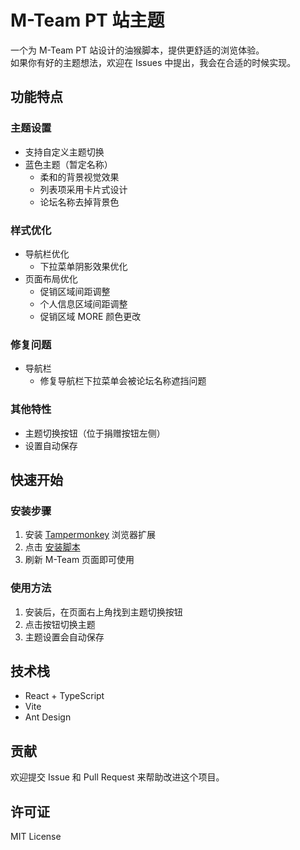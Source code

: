 # M-Team PT 站主题

一个为 M-Team PT 站设计的油猴脚本，提供更舒适的浏览体验。  
如果你有好的主题想法，欢迎在 Issues 中提出，我会在合适的时候实现。

## 功能特点

### 主题设置
- 支持自定义主题切换
- 蓝色主题（暂定名称）
  - 柔和的背景视觉效果
  - 列表项采用卡片式设计
  - 论坛名称去掉背景色

### 样式优化
- 导航栏优化
  - 下拉菜单阴影效果优化
- 页面布局优化
  - 促销区域间距调整
  - 个人信息区域间距调整
  - 促销区域 MORE 颜色更改

### 修复问题
- 导航栏
  - 修复导航栏下拉菜单会被论坛名称遮挡问题

### 其他特性
- 主题切换按钮（位于捐赠按钮左侧）
- 设置自动保存

## 快速开始

### 安装步骤
1. 安装 [Tampermonkey](https://www.tampermonkey.net/) 浏览器扩展
2. 点击 [安装脚本](https://greasyfork.org/zh-CN/scripts/538074-m-team-thems)
3. 刷新 M-Team 页面即可使用

### 使用方法
1. 安装后，在页面右上角找到主题切换按钮
2. 点击按钮切换主题
3. 主题设置会自动保存

## 技术栈
- React + TypeScript
- Vite
- Ant Design

## 贡献
欢迎提交 Issue 和 Pull Request 来帮助改进这个项目。

## 许可证
MIT License

